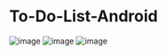 # To-Do-List-Android

![image](https://user-images.githubusercontent.com/95016412/220861864-a9c7a2de-a497-4bb0-9133-6e7fc4431590.png)
![image](https://user-images.githubusercontent.com/95016412/220861935-7ec944f5-7d07-4880-8d0d-43b9966b04c7.png)
![image](https://user-images.githubusercontent.com/95016412/220861976-3d8a1b22-f21f-43df-b952-d0646ea902c8.png)
